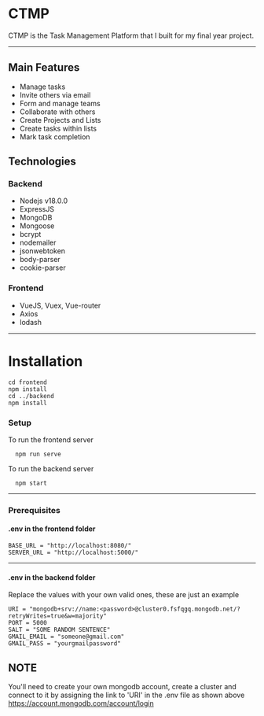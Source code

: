# CTMP
CTMP is the Task Management Platform that I built for my final year project. 

***

## Main Features

  * Manage tasks
  * Invite others via email
  * Form and manage teams
  * Collaborate with others
  * Create Projects and Lists
  * Create tasks within lists
  * Mark task completion

## Technologies
  ### Backend
  * Nodejs v18.0.0
  * ExpressJS
  * MongoDB
  * Mongoose
  * bcrypt
  * nodemailer
  * jsonwebtoken
  * body-parser
  * cookie-parser
  ### Frontend
  * VueJS, Vuex, Vue-router
  * Axios
  * lodash
***
# Installation
```
cd frontend
npm install
cd ../backend
npm install 

```
### Setup

To run the frontend server
```
  npm run serve
```
To run the backend server
```
  npm start
```
***
### Prerequisites
#### .env in the frontend folder
```
BASE_URL = "http://localhost:8080/"
SERVER_URL = "http://localhost:5000/"
```
***

#### .env in the backend folder
Replace the values with your own valid ones, these are just an example
```
URI = "mongodb+srv://name:<password>@cluster0.fsfqgq.mongodb.net/?retryWrites=true&w=majority"
PORT = 5000
SALT = "SOME RANDOM SENTENCE"
GMAIL_EMAIL = "someone@gmail.com"
GMAIL_PASS = "yourgmailpassword"
```
NOTE
---
You'll need to create your own mongodb account, create a cluster and connect to it by assigning the link to 'URI' in the .env file as shown above
https://account.mongodb.com/account/login
